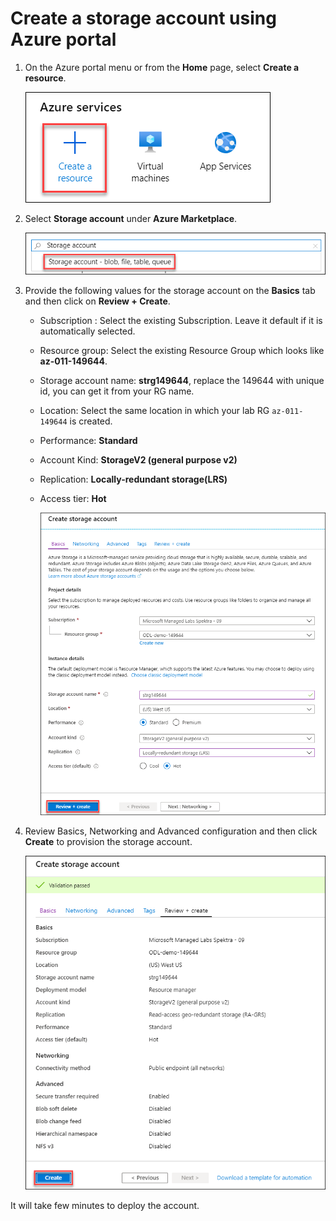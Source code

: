 # Create a storage account using Azure portal

1. On the Azure portal menu or from the **Home** page, select **Create a resource**.

    ![](./Images/create-resource.png)
    
1. Select **Storage account** under **Azure Marketplace**.
 
    ![](./Images/search-storage.png)
 
1. Provide the following values for the storage account on the **Basics** tab and then click on **Review + Create**.
    * Subscription : Select the existing Subscription. Leave it default if it is automatically selected.
    * Resource group: Select the existing Resource Group which looks like **az-011-149644**.
    * Storage account name: **strg149644**, replace the 149644 with unique id, you can get it from your RG name. 
    * Location: Select the same location in which your lab RG ```az-011-149644``` is created.
    * Performance: **Standard**
    * Account Kind: **StorageV2 (general purpose v2)**
    * Replication: **Locally-redundant storage(LRS)**
    * Access tier: **Hot**
    
       ![](./Images/create-storagea.png)
       
1. Review Basics, Networking and Advanced configuration and then click **Create** to provision the storage account.

    ![](./Images/create.png)
    
It will take few minutes to deploy the account.
